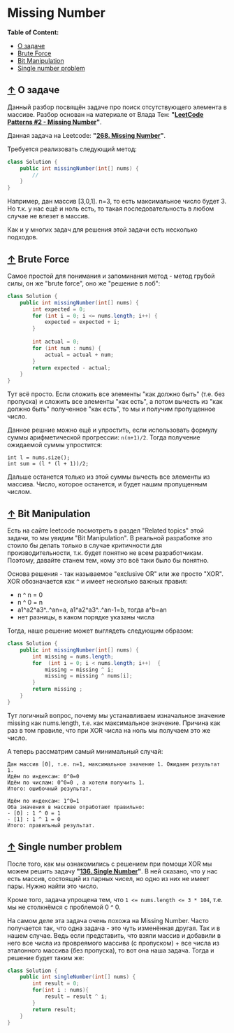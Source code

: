 # <a id="home"></a> Missing Number

**Table of Content:**
- [О задаче](#about)
- [Brute Force](#brute)
- [Bit Manipulation](#bit)
- [Single number problem](#single)


## [↑](#home) <a id="about"></a> О задаче
Данный разбор посвящён задаче про поиск отсутствующего элемента в массиве. Разбор основан на материале от Влада Тен: **"[LeetCode Patterns #2 - Missing Number](https://www.youtube.com/watch?v=nTt3929ik8U&list=PLyHj6yBbnkUgC6T9RpPxEBUv3My9lPd7m&index=3)"**.

Данная задача на Leetcode: **"[268. Missing Number](https://leetcode.com/problems/missing-number/)"**.

Требуется реализовать следующий метод:
```java
class Solution {
    public int missingNumber(int[] nums) {
        //
	}
}
```
Например, дан массив [3,0,1]. n=3, то есть максимальное число будет 3. Но т.к. у нас ещё и ноль есть, то такая последовательность в любом случае не влезет в массив.

Как и у многих задач для решения этой задачи есть несколько подходов.


## [↑](#home) <a id="brute"></a> Brute Force
Самое простой для понимания и запоминания метод - метод грубой силы, он же "brute force", оно же "решение в лоб":
```java
class Solution {
    public int missingNumber(int[] nums) {
        int expected = 0;
        for (int i = 0; i <= nums.length; i++) {
            expected = expected + i;
        }
        
        int actual = 0;
        for (int num : nums) {
            actual = actual + num;
        }
        return expected - actual; 
    }
}
```
Тут всё просто. Если сложить все элементы "как должно быть" (т.е. без пропуска) и сложить все элементы "как есть", а потом вычесть из "как должно быть" полученное "как есть", то мы и получим пропущенное число.

Данное решние можно ещё и упростить, если использовать формулу суммы арифметической прогрессии: ``n(n+1)/2``. Тогда получение ожидаемой суммы упростится:
```
int l = nums.size();
int sum = (l * (l + 1))/2;
```
Дальше останется только из этой суммы вычесть все элементы из массива. Число, которое останется, и будет нашим пропущенным числом.


## [↑](#home) <a id="bit"></a> Bit Manipulation
Есть на сайте leetcode посмотреть в раздел "Related topics" этой задачи, то мы увидим "Bit Manipulation". В реальной разработке это стоило бы делать только в случае критичности для производительности, т.к. будет понятно не всем разработчикам. Поэтому, давайте станем тем, кому это всё таки было бы понятно.

Основа решения - так называемое "exclusive OR" или же просто "XOR".\
XOR обозначается как ``^`` и имеет несколько важных правил:
- n ^ n = 0
- n ^ 0 = n
- a1^a2^a3^..^an=a, a1^a2^a3^..^an-1=b, тогда a^b=an
- нет разницы, в каком порядке указаны числа

Тогда, наше решение может выглядеть следующим образом:
```java
class Solution {
    public int missingNumber(int[] nums) {
        int missing = nums.length; 
        for  (int i = 0; i < nums.length; i++)  { 
            missing = missing ^ i;
            missing = missing ^ nums[i];
        } 
        return missing ; 
    }
}
```
Тут логичный вопрос, почему мы устанавливаем изначальное значение missing как nums.length, т.е. как максимальное значение. Причина как раз в том правиле, что при XOR числа на ноль мы получаем это же число.

А теперь рассматрим самый минимальный случай:
```
Дан массив [0], т.е. n=1, максимальное значение 1. Ожидаем результат 1.
Идём по индексам: 0^0=0
Идём по числам: 0^0=0 , а хотели получить 1. 
Итого: ошибочный результат.

Идём по индексам: 1^0=1
Оба значения в массиве отработают правильно:
- [0] : 1 ^ 0 = 1
- [1] : 1 ^ 1 = 0
Итого: правильный результат.
```


## [↑](#home) <a id="single"></a> Single number problem
После того, как мы ознакомились c решением при помощи XOR мы можем решить задачу **"[136. Single Number](https://leetcode.com/problems/single-number/)"**. В ней сказано, что у нас есть массив, состоящий из парных чисел, но одно из них не имеет пары. Нужно найти это число.

Кроме того, задача упрощена тем, что ``1 <= nums.length <= 3 * 104``, т.е. мы не столкнёмся с проблемой 0 ^ 0.

На самом деле эта задача очень похожа на Missing Number. Часто получается так, что одна задача - это чуть изменённая другая. Так и в нашем случае. Ведь если представить, что взяли массив и добавили в него все числа из провреямого массива (с пропуском) + все числа из эталонного массива (без пропуска), то вот она наша задача. Тогда и решение будет таким же:
```java
class Solution {
    public int singleNumber(int[] nums) {
        int result = 0;
        for(int i : nums){
            result = result ^ i;
        }
        return result;
    }
}
```